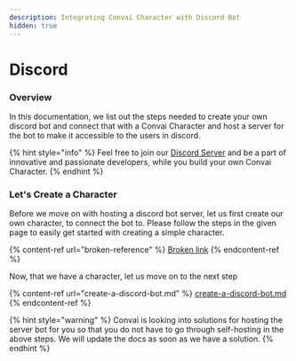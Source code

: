 ```yaml
---
description: Integrating Convai Character with Discord Bot
hidden: true
---
```


# Discord

### Overview

In this documentation, we list out the steps needed to create your own discord bot and connect that with a Convai Character and host a server for the bot to make it accessible to the users in discord.

{% hint style="info" %}
Feel free to join our [Discord Server](https://discord.gg/TG98s8FWKN) and be a part of innovative and passionate developers, while you build your own Convai Character.
{% endhint %}

### Let's Create a Character

Before we move on with hosting a discord bot server, let us first create our own character, to connect the bot to. Please follow the steps in the given page to easily get started with creating a simple character.

{% content-ref url="broken-reference" %}
[Broken link](broken-reference)
{% endcontent-ref %}

Now, that we have a character, let us move on to the next step

{% content-ref url="create-a-discord-bot.md" %}
[create-a-discord-bot.md](create-a-discord-bot.md)
{% endcontent-ref %}

{% hint style="warning" %}
Convai is looking into solutions for hosting the server bot for you so that you do not have to go through self-hosting in the above steps. We will update the docs as soon as we have a solution.
{% endhint %}
